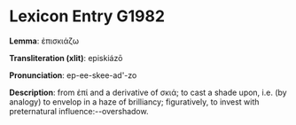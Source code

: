 # Lexicon Entry G1982

**Lemma**: ἐπισκιάζω

**Transliteration (xlit)**: episkiázō

**Pronunciation**: ep-ee-skee-ad'-zo

**Description**:
from ἐπί and a derivative of σκιά; to cast a shade upon, i.e. (by analogy) to envelop in a haze of brilliancy; figuratively, to invest with preternatural influence:--overshadow.
